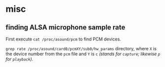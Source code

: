 # misc
## finding ALSA microphone sample rate

First execute `cat /proc/asound/pcm` to find PCM devices.

`grep rate /proc/asound/card0/pcmXY/sub0/hw_params` directory, where `X` is the device number from the `pcm` file and `Y` is `c` *(stands for `capture`; likewise `p` for `playback`)*.
